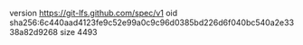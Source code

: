 version https://git-lfs.github.com/spec/v1
oid sha256:6c440aad4123fe9c52e99a0c9c96d0385bd226d6f040bc540a2e3338a82d9268
size 4493

